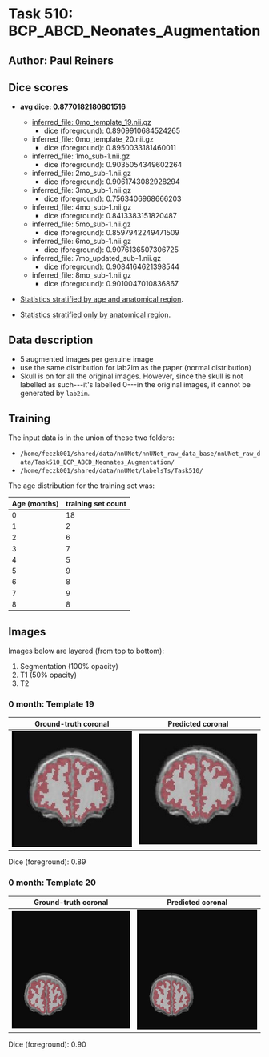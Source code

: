 Task 510: BCP_ABCD_Neonates_Augmentation
===========================

Author: Paul Reiners
--------------------

## Dice scores

* **avg dice: 0.8770182180801516**
    * [inferred_file: 0mo_template_19.nii.gz](#0_19)
        * dice (foreground): 0.8909910684524265
    * inferred_file: 0mo_template_20.nii.gz
        * dice (foreground): 0.8950033181460011
    * inferred_file: 1mo_sub-1.nii.gz
        * dice (foreground): 0.9035054349602264
    * inferred_file: 2mo_sub-1.nii.gz
        * dice (foreground): 0.9061743082928294
    * inferred_file: 3mo_sub-1.nii.gz
        * dice (foreground): 0.7563406968666203
    * inferred_file: 4mo_sub-1.nii.gz
        * dice (foreground): 0.8413383151820487
    * inferred_file: 5mo_sub-1.nii.gz
        * dice (foreground): 0.8597942249471509
    * inferred_file: 6mo_sub-1.nii.gz
        * dice (foreground): 0.9076136507306725
    * inferred_file: 7mo_updated_sub-1.nii.gz
        * dice (foreground): 0.9084164621398544
    * inferred_file: 8mo_sub-1.nii.gz
        * dice (foreground): 0.9010047010836867

* [Statistics stratified by age and anatomical region](all.csv).
* [Statistics stratified only by anatomical region](means.csv).

Data description
----------------

* 5 augmented images per genuine image
* use the same distribution for lab2im as the paper (normal distribution)
* Skull is on for all the original images.  However, since the skull is not labelled as such---it's labelled 0---in the original images, it cannot be generated by `lab2im`.

## Training

The input data is in the union of these two folders:

* `/home/feczk001/shared/data/nnUNet/nnUNet_raw_data_base/nnUNet_raw_data/Task510_BCP_ABCD_Neonates_Augmentation/`
* `/home/feczk001/shared/data/nnUNet/labelsTs/Task510/`

The age distribution for the training set was:

| Age (months)      | training set count | 
| ----------- | ----------- |
| 0  | 18        |
| 1  | 2        |
| 2 | 6         |
| 3 | 7         |
| 4 | 5         |
| 5 | 9         |
| 6 | 8         |
| 7 | 9         |
| 8 | 8         |

## Images

Images below are layered (from top to bottom):

1. Segmentation (100% opacity)
2. T1 (50% opacity)
3. T2

### 0 month: Template 19<a name="0_19"></a>

Ground-truth coronal       |  Predicted coronal
:-------------------------:|:-------------------------:
![](../../../img/Task510/0mo/template_19/coronal/ground_truth.jpg)  |  ![](../../../img/Task510/0mo/template_19/coronal/inferred.jpg)

Dice (foreground): 0.89

### 0 month: Template 20

Ground-truth coronal       |  Predicted coronal
:-------------------------:|:-------------------------:
![](../../../img/Task510/0mo/template_20/coronal/ground_truth.jpg)  |  ![](../../../img/Task510/0mo/template_20/coronal/inferred.jpg)

Dice (foreground): 0.90
